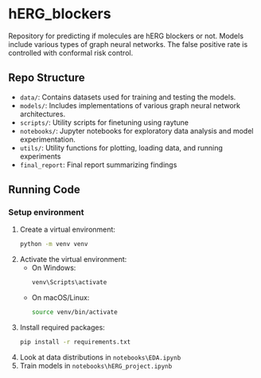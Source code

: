 # hERG_blockers
Repository for predicting if molecules are hERG blockers or not. Models include various types of graph neural networks. The false positive rate is controlled with conformal risk control.

## Repo Structure
- `data/`: Contains datasets used for training and testing the models.
- `models/`: Includes implementations of various graph neural network architectures.
- `scripts/`: Utility scripts for finetuning using raytune
- `notebooks/`: Jupyter notebooks for exploratory data analysis and model experimentation.
- `utils/`: Utility functions for plotting, loading data, and running experiments
- `final_report`: Final report summarizing findings

## Running Code 

### Setup environment
1. Create a virtual environment:
   ```bash
   python -m venv venv
   ```
2. Activate the virtual environment:
   - On Windows:
     ```bash
     venv\Scripts\activate
     ```
   - On macOS/Linux:
     ```bash
     source venv/bin/activate
     ```
3. Install required packages:
   ```bash
   pip install -r requirements.txt
   ```
4. Look at data distributions in `notebooks\EDA.ipynb`
5. Train models in `notebooks\hERG_project.ipynb`

